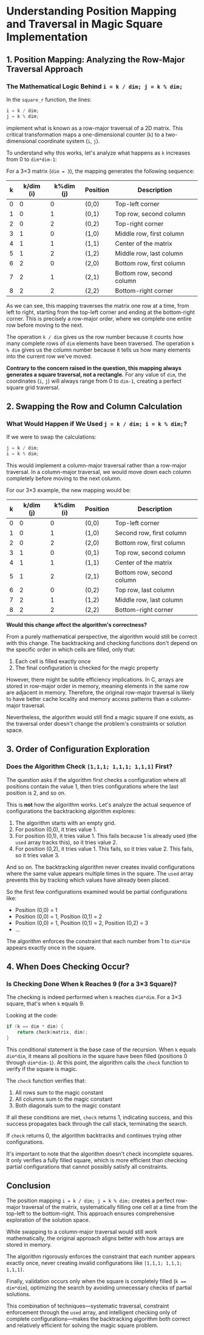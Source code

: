 # Understanding Position Mapping and Traversal in Magic Square Implementation

## 1. Position Mapping: Analyzing the Row-Major Traversal Approach

### The Mathematical Logic Behind `i = k / dim; j = k % dim;`

In the `square_r` function, the lines:
```c
i = k / dim;
j = k % dim;
```
implement what is known as a row-major traversal of a 2D matrix. This critical transformation maps a one-dimensional counter (`k`) to a two-dimensional coordinate system (`i`, `j`).

To understand why this works, let's analyze what happens as `k` increases from 0 to `dim*dim-1`:

For a 3×3 matrix (`dim = 3`), the mapping generates the following sequence:

| k | k/dim (i) | k%dim (j) | Position | Description |
|---|-----------|-----------|----------|-------------|
| 0 | 0         | 0         | (0,0)    | Top-left corner |
| 1 | 0         | 1         | (0,1)    | Top row, second column |
| 2 | 0         | 2         | (0,2)    | Top-right corner |
| 3 | 1         | 0         | (1,0)    | Middle row, first column |
| 4 | 1         | 1         | (1,1)    | Center of the matrix |
| 5 | 1         | 2         | (1,2)    | Middle row, last column |
| 6 | 2         | 0         | (2,0)    | Bottom row, first column |
| 7 | 2         | 1         | (2,1)    | Bottom row, second column |
| 8 | 2         | 2         | (2,2)    | Bottom-right corner |

As we can see, this mapping traverses the matrix one row at a time, from left to right, starting from the top-left corner and ending at the bottom-right corner. This is precisely a row-major order, where we complete one entire row before moving to the next.

The operation `k / dim` gives us the row number because it counts how many complete rows of `dim` elements have been traversed. The operation `k % dim` gives us the column number because it tells us how many elements into the current row we've moved.

**Contrary to the concern raised in the question, this mapping always generates a square traversal, not a rectangle.** For any value of `dim`, the coordinates (`i`, `j`) will always range from 0 to `dim-1`, creating a perfect square grid traversal.

## 2. Swapping the Row and Column Calculation

### What Would Happen if We Used `j = k / dim; i = k % dim;`?

If we were to swap the calculations:
```c
j = k / dim;
i = k % dim;
```

This would implement a column-major traversal rather than a row-major traversal. In a column-major traversal, we would move down each column completely before moving to the next column.

For our 3×3 example, the new mapping would be:

| k | k/dim (j) | k%dim (i) | Position | Description |
|---|-----------|-----------|----------|-------------|
| 0 | 0         | 0         | (0,0)    | Top-left corner |
| 1 | 0         | 1         | (1,0)    | Second row, first column |
| 2 | 0         | 2         | (2,0)    | Bottom row, first column |
| 3 | 1         | 0         | (0,1)    | Top row, second column |
| 4 | 1         | 1         | (1,1)    | Center of the matrix |
| 5 | 1         | 2         | (2,1)    | Bottom row, second column |
| 6 | 2         | 0         | (0,2)    | Top row, last column |
| 7 | 2         | 1         | (1,2)    | Middle row, last column |
| 8 | 2         | 2         | (2,2)    | Bottom-right corner |

**Would this change affect the algorithm's correctness?**

From a purely mathematical perspective, the algorithm would still be correct with this change. The backtracking and checking functions don't depend on the specific order in which cells are filled, only that:
1. Each cell is filled exactly once
2. The final configuration is checked for the magic property

However, there might be subtle efficiency implications. In C, arrays are stored in row-major order in memory, meaning elements in the same row are adjacent in memory. Therefore, the original row-major traversal is likely to have better cache locality and memory access patterns than a column-major traversal.

Nevertheless, the algorithm would still find a magic square if one exists, as the traversal order doesn't change the problem's constraints or solution space.

## 3. Order of Configuration Exploration

### Does the Algorithm Check `[1,1,1; 1,1,1; 1,1,1]` First?

The question asks if the algorithm first checks a configuration where all positions contain the value 1, then tries configurations where the last position is 2, and so on.

This is **not** how the algorithm works. Let's analyze the actual sequence of configurations the backtracking algorithm explores:

1. The algorithm starts with an empty grid.
2. For position (0,0), it tries value 1.
3. For position (0,1), it tries value 1. This fails because 1 is already used (the `used` array tracks this), so it tries value 2.
4. For position (0,2), it tries value 1. This fails, so it tries value 2. This fails, so it tries value 3.

And so on. The backtracking algorithm never creates invalid configurations where the same value appears multiple times in the square. The `used` array prevents this by tracking which values have already been placed.

So the first few configurations examined would be partial configurations like:
- Position (0,0) = 1
- Position (0,0) = 1, Position (0,1) = 2
- Position (0,0) = 1, Position (0,1) = 2, Position (0,2) = 3
- ...

The algorithm enforces the constraint that each number from 1 to `dim*dim` appears exactly once in the square.

## 4. When Does Checking Occur?

### Is Checking Done When k Reaches 9 (for a 3×3 Square)?

The checking is indeed performed when `k` reaches `dim*dim`. For a 3×3 square, that's when `k` equals 9.

Looking at the code:
```c
if (k == dim * dim) {
    return check(matrix, dim);
}
```

This conditional statement is the base case of the recursion. When `k` equals `dim*dim`, it means all positions in the square have been filled (positions 0 through `dim*dim-1`). At this point, the algorithm calls the `check` function to verify if the square is magic.

The `check` function verifies that:
1. All rows sum to the magic constant
2. All columns sum to the magic constant
3. Both diagonals sum to the magic constant

If all these conditions are met, `check` returns 1, indicating success, and this success propagates back through the call stack, terminating the search.

If `check` returns 0, the algorithm backtracks and continues trying other configurations.

It's important to note that the algorithm doesn't check incomplete squares. It only verifies a fully filled square, which is more efficient than checking partial configurations that cannot possibly satisfy all constraints.

## Conclusion

The position mapping `i = k / dim; j = k % dim;` creates a perfect row-major traversal of the matrix, systematically filling one cell at a time from the top-left to the bottom-right. This approach ensures comprehensive exploration of the solution space.

While swapping to a column-major traversal would still work mathematically, the original approach aligns better with how arrays are stored in memory.

The algorithm rigorously enforces the constraint that each number appears exactly once, never creating invalid configurations like `[1,1,1; 1,1,1; 1,1,1]`.

Finally, validation occurs only when the square is completely filled (`k == dim*dim`), optimizing the search by avoiding unnecessary checks of partial solutions.

This combination of techniques—systematic traversal, constraint enforcement through the `used` array, and intelligent checking only of complete configurations—makes the backtracking algorithm both correct and relatively efficient for solving the magic square problem.